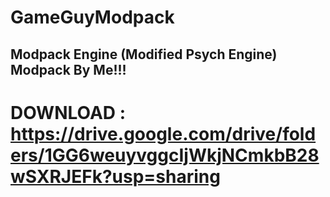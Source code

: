 # GameGuyModpack
## **Modpack Engine (Modified Psych Engine) Modpack By Me!!!**
# DOWNLOAD : https://drive.google.com/drive/folders/1GG6weuyvggcIjWkjNCmkbB28wSXRJEFk?usp=sharing
